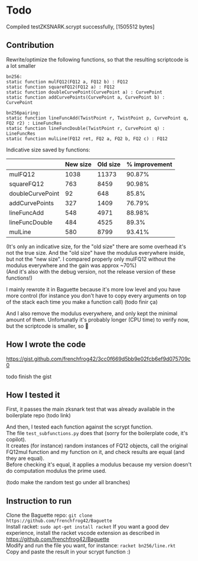 # Todo

Compiled testZKSNARK.scrypt successfully, [1505512 bytes]

## Contribution

Rewrite/optimize the following functions, so that the resulting scriptcode is a lot smaller

```
bn256:
static function mulFQ12(FQ12 a, FQ12 b) : FQ12
static function squareFQ12(FQ12 a) : FQ12
static function doubleCurvePoint(CurvePoint a) : CurvePoint
static function addCurvePoints(CurvePoint a, CurvePoint b) : CurvePoint

bn256pairing:
static function lineFuncAdd(TwistPoint r, TwistPoint p, CurvePoint q, FQ2 r2) : LineFuncRes
static function lineFuncDouble(TwistPoint r, CurvePoint q) : LineFuncRes
static function mulLine(FQ12 ret, FQ2 a, FQ2 b, FQ2 c) : FQ12
```

Indicative size saved by functions:

|                  | New size | Old size | % improvement |
|------------------|----------|----------|---------------|
| mulFQ12          | 1038     | 11373    | 90.87%        |
| squareFQ12       | 763      | 8459     | 90.98%        |
| doubleCurvePoint | 92       | 648      | 85.8%         |
| addCurvePoints   | 327      | 1409     | 76.79%        |
| lineFuncAdd      | 548      | 4971     | 88.98%        |
| lineFuncDouble   | 484      | 4525     | 89.3%         |
| mulLine          | 580      | 8799     | 93.41%        |

(It's only an indicative size, for the "old size" there are some overhead it's not the true size. And the "old size" have the modulus everywhere inside, but not the "new size". I compared properly only mulFQ12 without the modulus everywhere and the gain was approx ~70%)  
(And it's also with the debug version, not the release version of these functions!)

I mainly rewrote it in Baguette because it's more low level and you have more control (for instance you don't have to copy every arguments on top of the stack each time you make a function call) (todo finir ça)

And I also remove the modulus everywhere, and only kept the minimal amount of them. Unfortunatly it's probably longer (CPU time) to verify now, but the scriptcode is smaller, so 🤷

## How I wrote the code

https://gist.github.com/frenchfrog42/3cc0f669d5bb9e02fcb6ef9d075709c0

todo finish the gist

## How I tested it

First, it passes the main zksnark test that was already available in the boilerplate repo (todo link)

And then, I tested each function against the scrypt function.  
The file `test_subfunctions.py` does that (sorry for the boilerplate code, it's copilot).  
It creates (for instance) random instances of FQ12 objects, call the original FQ12mul function and my function on it, and check results are equal (and they are equal).  
Before checking it's equal, it applies a modulus because my version doesn't do computation modulus the prime used.

(todo make the random test go under all branches)

## Instruction to run

Clone the Baguette repo: `git clone https://github.com/frenchfrog42/Baguette`  
Install racket: `sudo apt-get install racket`
If you want a good dev experience, install the racket vscode extension as described in https://github.com/frenchfrog42/Baguette  
Modify and run the file you want, for instance: `racket bn256/line.rkt`  
Copy and paste the result in your scrypt function :)
